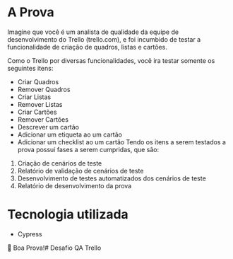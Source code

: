 # A Prova

Imagine que você é um analista de qualidade da equipe de desenvolvimento do Trello (trello.com), e foi incumbido de testar a funcionalidade de criação de quadros, listas e cartões.

Como o Trello por diversas funcionalidades, você ira testar somente os seguintes itens:

 - Criar Quadros
 - Remover Quadros
 - Criar Listas
 - Remover Listas
 - Criar Cartões
 - Remover Cartões
 - Descrever um cartão
 - Adicionar um etiqueta ao um cartão
 - Adicionar um checklist ao um cartão
Tendo os itens a serem testados a prova possui fases a serem cumpridas, que são:

 1. Criação de cenários de teste
 2. Relatório de validação de cenários de teste
 3. Desenvolvimento de testes automatizados dos cenários de teste
 4. Relatório de desenvolvimento da prova

# Tecnologia utilizada

- Cypress

👊 Boa Prova!# Desafio QA Trello
